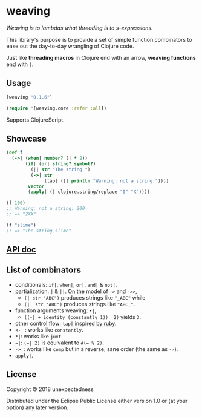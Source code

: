 # weaving

*Weaving is to lambdas what threading is to s-expressions.*

This library's purpose is to provide a set of simple function combinators to ease out the day-to-day wrangling of Clojure code.

Just like **threading macros** in Clojure end with an arrow, **weaving functions** end with `|`.

## Usage

```clojure
[weaving "0.1.6"]
```

```clojure
(require '[weaving.core :refer :all])
```

Supports ClojureScript.

## Showcase

```clojure
(def f
  (->| (when| number? (| * 2))
       (if| (or| string? symbol?)
         (|| str "The string ")
         (->| str
              (tap| (|| println "Warning: not a string:"))))
        vector
        (apply| (| clojure.string/replace "0" "X"))))

(f 100)
;; Warning: not a string: 200
;; => "2XX"

(f "slime")
;; => "The string slime"
```

## [API doc](https://unexpectedness.github.io/weaving/index.html)

## List of combinators

- conditionals: `if|`, `when|`, `or|`, `and|` & `not|`.
- partialization: `|` & `||`. On the model of `->` and `->>`,
  - `(| str "ABC")` produces strings like `"_ABC"` while
  - `(|| str "ABC")` produces strings like `"ABC_"`.
- function arguments weaving: `•|`,
    - `((•| + identity (constantly 1))  2)` yields `3`.
- other control flow: `tap|` [inspired by ruby](https://apidock.com/ruby/Object/tap).
- `<-|` : works like `constantly`.
- `*|`: works like `juxt`.
- `=|`: `(=| 2)` is equivalent to `#(= % 2)`.
- `->|`: works like `comp` but in a reverse, sane order (the same as `->`).
- `apply|`.

## License

Copyright © 2018 unexpectedness

Distributed under the Eclipse Public License either version 1.0 or (at
your option) any later version.
